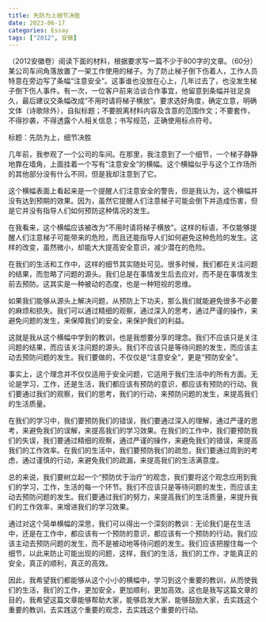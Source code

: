 ```yaml
---
title: 先防为上细节决胜
date: 2023-06-17
categories: Essay
tags: ["2012", 安徽]
---
```


（2012安徽卷）阅读下面的材料，根据要求写一篇不少于800字的文章。（60分）某公司车间角落放置了一架工作使用的梯子。为了防止梯子倒下伤着人，工作人员特意在旁边写了条幅“注意安全”。这事谁也没放在心上，几年过去了，也没发生梯子倒下伤人事件。有一次，一位客户前来洽谈合作事宜，他留意到条幅并驻足良久，最后建议交条幅改成“不用时请将梯子横放”。要求选好角度，确定立意，明确文体（诗歌除外），自拟标题；不要脱离材料内容及含意的范围作文；不要套作，不得抄袭，不得透露个人相关信息；书写规范，正确使用标点符号。

标题：先防为上，细节决胜

几年前，我参观了一个公司的车间。在那里，我注意到了一个细节，一个梯子静静地靠在墙角，上面挂着一个写有“注意安全”的横幅。这个横幅似乎与这个工作场所的其他部分没有什么不同，但是我却注意到了它。

这个横幅表面上看起来是一个提醒人们注意安全的警告，但是我认为，这个横幅并没有达到预期的效果。因为，虽然它提醒人们注意梯子可能会倒下并造成伤害，但是它并没有指导人们如何预防这种情况的发生。

在我看来，这个横幅应该被改为“不用时请将梯子横放”。这样的标语，不仅能够提醒人们注意梯子可能带来的危险，而且还能指导人们如何避免这种危险的发生。这样的改变，虽然微小，却能大大提高安全意识，减少潜在的危险。

在我们的生活和工作中，这样的细节其实随处可见。很多时候，我们都在关注问题的结果，而忽略了问题的源头。我们总是在事情发生后去应对，而不是在事情发生前去预防。这其实是一种被动的态度，也是一种短视的思维。

如果我们能够从源头上解决问题，从预防上下功夫，那么我们就能避免很多不必要的麻烦和损失。我们可以通过精细的观察，通过深入的思考，通过严谨的操作，来避免问题的发生，来保障我们的安全，来保护我们的利益。

这就是我从这个横幅中学到的教训，也是我想要分享的理念。我们不应该只是关注问题的结果，而应该关注问题的源头。我们不应该只是等待问题的发生，而应该主动去预防问题的发生。我们要做的，不仅仅是“注意安全”，更是“预防安全”。

事实上，这个理念并不仅仅适用于安全问题，它适用于我们生活中的所有方面。无论是学习，工作，还是生活，我们都应该有预防的意识，都应该有预防的行动。我们要通过我们的观察，我们的思考，我们的行动，来预防问题的发生，来提高我们的生活质量。

在我们的学习中，我们要预防我们的错误，我们要通过深入的理解，通过严谨的思考，来避免我们的误解，来提高我们的学习效果。在我们的工作中，我们要预防我们的失误，我们要通过精细的观察，通过严谨的操作，来避免我们的错误，来提高我们的工作效率。在我们的生活中，我们要预防我们的疏忽，我们要通过周到的考虑，通过谨慎的行动，来避免我们的疏漏，来提高我们的生活满意度。

总的来说，我们要树立起一个“预防优于治疗”的观念，我们要将这个观念应用到我们的学习，工作，生活的每一个环节。我们不应该只是等待问题的发生，而应该主动去预防问题的发生。我们要通过我们的努力，来提高我们的生活质量，来提升我们的工作效率，来增进我们的学习效果。

通过对这个简单横幅的深思，我们可以得出一个深刻的教训：无论我们是在生活中，还是在工作中，都应该有一个预防的意识，都应该有一个预防的行动。我们应该主动去预防问题的发生，而不是被动地等待问题的发生。我们应该把握住每一个细节，以此来防止可能出现的问题，这样，我们的生活，我们的工作，才能真正的安全，真正的顺利，真正的高效。

因此，我希望我们都能够从这个小小的横幅中，学习到这个重要的教训，从而使我们的生活，我们的工作，更加安全，更加顺利，更加高效。这也是我写这篇文章的目的，我希望这篇文章能够帮助大家，能够启发大家，能够鼓励大家，去实践这个重要的教训，去实践这个重要的观念，去实践这个重要的行动。